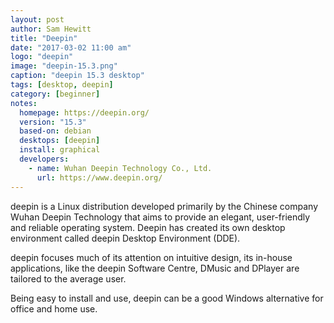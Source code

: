 ```yaml
---
layout: post
author: Sam Hewitt
title: "Deepin"
date: "2017-03-02 11:00 am"
logo: "deepin"
image: "deepin-15.3.png"
caption: "deepin 15.3 desktop"
tags: [desktop, deepin]
category: [beginner]
notes:
  homepage: https://deepin.org/
  version: "15.3"
  based-on: debian
  desktops: [deepin]
  install: graphical
  developers:
    - name: Wuhan Deepin Technology Co., Ltd.
      url: https://www.deepin.org/
---
```


deepin is a Linux distribution developed primarily by the Chinese company Wuhan Deepin Technology that aims to provide an elegant, user-friendly and reliable operating system. Deepin has created its own desktop environment called deepin Desktop Environment (DDE). 

deepin focuses much of its attention on intuitive design, its in-house applications, like the deepin Software Centre, DMusic and DPlayer are tailored to the average user. 

Being easy to install and use, deepin can be a good Windows alternative for office and home use. 
